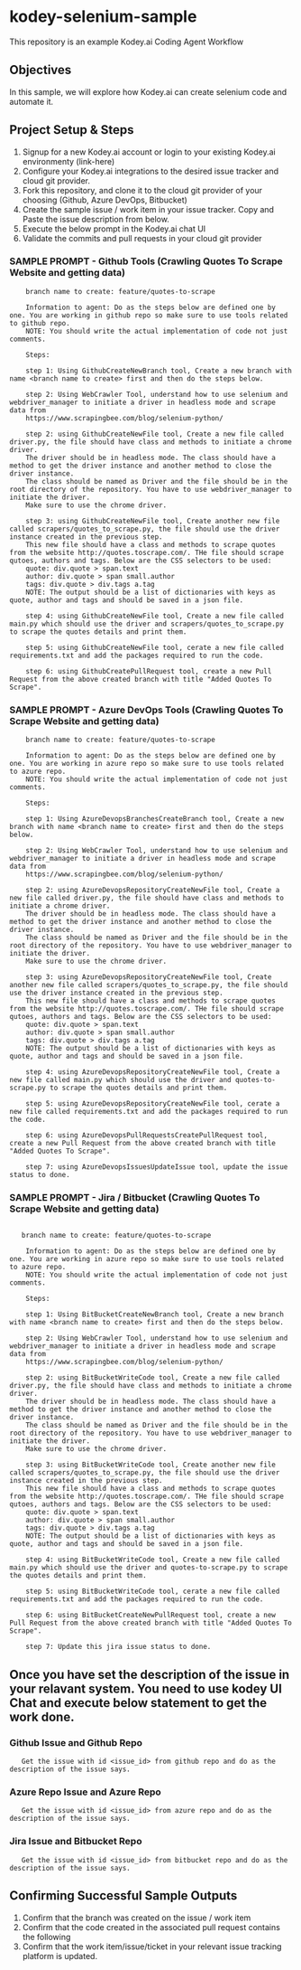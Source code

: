 # kodey-selenium-sample

This repository is an example Kodey.ai Coding Agent Workflow

## Objectives

In this sample, we will explore how Kodey.ai can create selenium code and automate it.

## Project Setup & Steps 

1. Signup for a new Kodey.ai account or login to your existing Kodey.ai environmenty (link-here)
2. Configure your Kodey.ai integrations to the desired issue tracker and cloud git provider.
3. Fork this repository, and clone it to the cloud git provider of your choosing (Github, Azure DevOps, Bitbucket)
4. Create the sample issue / work item in your issue tracker. Copy and Paste the issue description from below.
5. Execute the below prompt in the Kodey.ai chat UI
6. Validate the commits and pull requests in your cloud git provider

### SAMPLE PROMPT - Github Tools (Crawling Quotes To Scrape Website and getting data)
```
    branch name to create: feature/quotes-to-scrape

    Information to agent: Do as the steps below are defined one by one. You are working in github repo so make sure to use tools related to github repo.
    NOTE: You should write the actual implementation of code not just comments. 
    
    Steps:

    step 1: Using GithubCreateNewBranch tool, Create a new branch with name <branch name to create> first and then do the steps below.

    step 2: Using WebCrawler Tool, understand how to use selenium and webdriver_manager to initiate a driver in headless mode and scrape data from
    https://www.scrapingbee.com/blog/selenium-python/

    step 2: using GithubCreateNewFile tool, Create a new file called driver.py, the file should have class and methods to initiate a chrome driver.
    The driver should be in headless mode. The class should have a method to get the driver instance and another method to close the driver instance.
    The class should be named as Driver and the file should be in the root directory of the repository. You have to use webdriver_manager to initiate the driver.
    Make sure to use the chrome driver.

    step 3: using GithubCreateNewFile tool, Create another new file called scrapers/quotes_to_scrape.py, the file should use the driver instance created in the previous step.
    This new file should have a class and methods to scrape quotes from the website http://quotes.toscrape.com/. THe file should scrape qutoes, authors and tags. Below are the CSS selectors to be used:
    quote: div.quote > span.text
    author: div.quote > span small.author
    tags: div.quote > div.tags a.tag
    NOTE: The output should be a list of dictionaries with keys as quote, author and tags and should be saved in a json file.

    step 4: using GithubCreateNewFile tool, Create a new file called main.py which should use the driver and scrapers/quotes_to_scrape.py to scrape the quotes details and print them.

    step 5: using GithubCreateNewFile tool, cerate a new file called requirements.txt and add the packages required to run the code.
    
    step 6: using GithubCreatePullRequest tool, create a new Pull Request from the above created branch with title "Added Quotes To Scrape".
```

### SAMPLE PROMPT - Azure DevOps Tools (Crawling Quotes To Scrape Website and getting data)
```
    branch name to create: feature/quotes-to-scrape

    Information to agent: Do as the steps below are defined one by one. You are working in azure repo so make sure to use tools related to azure repo.
    NOTE: You should write the actual implementation of code not just comments. 
    
    Steps:

    step 1: Using AzureDevopsBranchesCreateBranch tool, Create a new branch with name <branch name to create> first and then do the steps below.

    step 2: Using WebCrawler Tool, understand how to use selenium and webdriver_manager to initiate a driver in headless mode and scrape data from
    https://www.scrapingbee.com/blog/selenium-python/

    step 2: using AzureDevopsRepositoryCreateNewFile tool, Create a new file called driver.py, the file should have class and methods to initiate a chrome driver.
    The driver should be in headless mode. The class should have a method to get the driver instance and another method to close the driver instance.
    The class should be named as Driver and the file should be in the root directory of the repository. You have to use webdriver_manager to initiate the driver.
    Make sure to use the chrome driver.

    step 3: using AzureDevopsRepositoryCreateNewFile tool, Create another new file called scrapers/quotes_to_scrape.py, the file should use the driver instance created in the previous step.
    This new file should have a class and methods to scrape quotes from the website http://quotes.toscrape.com/. THe file should scrape qutoes, authors and tags. Below are the CSS selectors to be used:
    quote: div.quote > span.text
    author: div.quote > span small.author
    tags: div.quote > div.tags a.tag
    NOTE: The output should be a list of dictionaries with keys as quote, author and tags and should be saved in a json file.

    step 4: using AzureDevopsRepositoryCreateNewFile tool, Create a new file called main.py which should use the driver and quotes-to-scrape.py to scrape the quotes details and print them.

    step 5: using AzureDevopsRepositoryCreateNewFile tool, cerate a new file called requirements.txt and add the packages required to run the code.
    
    step 6: using AzureDevopsPullRequestsCreatePullRequest tool, create a new Pull Request from the above created branch with title "Added Quotes To Scrape".

    step 7: using AzureDevopsIssuesUpdateIssue tool, update the issue status to done.
```

### SAMPLE PROMPT - Jira / Bitbucket (Crawling Quotes To Scrape Website and getting data)
```

   branch name to create: feature/quotes-to-scrape

    Information to agent: Do as the steps below are defined one by one. You are working in azure repo so make sure to use tools related to azure repo.
    NOTE: You should write the actual implementation of code not just comments. 
    
    Steps:

    step 1: Using BitBucketCreateNewBranch tool, Create a new branch with name <branch name to create> first and then do the steps below.

    step 2: Using WebCrawler Tool, understand how to use selenium and webdriver_manager to initiate a driver in headless mode and scrape data from
    https://www.scrapingbee.com/blog/selenium-python/

    step 2: using BitBucketWriteCode tool, Create a new file called driver.py, the file should have class and methods to initiate a chrome driver.
    The driver should be in headless mode. The class should have a method to get the driver instance and another method to close the driver instance.
    The class should be named as Driver and the file should be in the root directory of the repository. You have to use webdriver_manager to initiate the driver.
    Make sure to use the chrome driver.

    step 3: using BitBucketWriteCode tool, Create another new file called scrapers/quotes_to_scrape.py, the file should use the driver instance created in the previous step.
    This new file should have a class and methods to scrape quotes from the website http://quotes.toscrape.com/. THe file should scrape qutoes, authors and tags. Below are the CSS selectors to be used:
    quote: div.quote > span.text
    author: div.quote > span small.author
    tags: div.quote > div.tags a.tag
    NOTE: The output should be a list of dictionaries with keys as quote, author and tags and should be saved in a json file.

    step 4: using BitBucketWriteCode tool, Create a new file called main.py which should use the driver and quotes-to-scrape.py to scrape the quotes details and print them.

    step 5: using BitBucketWriteCode tool, cerate a new file called requirements.txt and add the packages required to run the code.
    
    step 6: using BitBucketCreateNewPullRequest tool, create a new Pull Request from the above created branch with title "Added Quotes To Scrape".

    step 7: Update this jira issue status to done.
```

## Once you have set the description of the issue in your relavant system. You need to use kodey UI Chat and execute below statement to get the work done. 

### Github Issue and Github Repo
```
   Get the issue with id <issue_id> from github repo and do as the description of the issue says.
```

### Azure Repo Issue and Azure Repo
```
   Get the issue with id <issue_id> from azure repo and do as the description of the issue says.
```

### Jira Issue and Bitbucket Repo
```
   Get the issue with id <issue_id> from bitbucket repo and do as the description of the issue says.
```

## Confirming Successful Sample Outputs

1. Confirm that the branch was created on the issue / work item
2. Confirm that the code created in the associated pull request contains the following
3. Confirm that the work item/issue/ticket in your relevant issue tracking platform is updated.